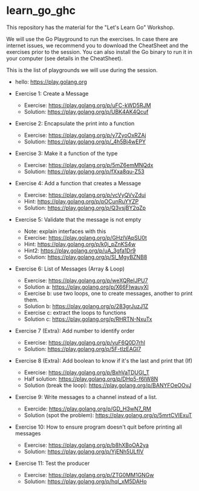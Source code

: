 # learn_go_ghc
This repository has the material for the "Let's Learn Go" Workshop.

We will use the Go Playground to run the exercises. In case there are internet issues, we recommend you to download the CheatSheet and the exercises prior to the session. You can also install the Go binary to run it in your computer (see details in the CheatSheet).

This is the list of playgrounds we will use during the session.

*   hello: https://play.golang.org

*   Exercise 1: Create a Message

    *   Exercise: https://play.golang.org/p/uFC-kWD5RJM
    *   Solution: https://play.golang.org/p/UBK4AK4Qcuf

*   Exercise 2: Encapsulate the print into a function

    *   Exercise: https://play.golang.org/p/y7ZyoOxRZAj
    *   Solution: https://play.golang.org/p/_4h5Bj4wEPY

*   Exercise 3: Make it a function of the type

    *   Exercise: https://play.golang.org/p/5mZ6emMNQdx
    *   Solution: https://play.golang.org/p/fXxa8qu-Z53

*   Exercise 4: Add a function that creates a Message

    *   Exercise: https://play.golang.org/p/vcVyQVvZdui
    *   Hint: https://play.golang.org/p/pOCunRuYYZP
    *   Solution: https://play.golang.org/p/Q3vsjBY2qZp

*   Exercise 5: Validate that the message is not empty
    * Note: explain interfaces with this
    * Exercise: https://play.golang.org/p/GHzlVApSU0t
    * Hint: https://play.golang.org/p/k0j_pZnKS4w
    * Hint2: https://play.golang.org/p/uA_3gfa1Dr9
    * Solution: https://play.golang.org/p/Sl_MgyBZNB8

*   Exercise 6: List of Messages (Array & Loop)
    * Exercise: https://play.golang.org/p/weXQReIJPU7
    * Solution a:  https://play.golang.org/p/X66FIwauyXl
    * Exercise b: use two loops, one to create messages, another to print them.
    * Solution b: https://play.golang.org/p/283grJuzJ1Z
    * Exercise c: extract the loops to functions
    * Solution c: https://play.golang.org/p/RHRTN-NxuTx

*   Exercise 7 (Extra): Add number to identify order
    * Exercise: https://play.golang.org/p/vuF6Q0D7rhl
    * Solution: https://play.golang.org/p/5F-tIzEAGI7

*   Exercise 8 (Extra): Add boolean to know if it's the last and print that (If)
    * Exercise: https://play.golang.org/p/BxhVaTDUGI_T
    * Half solution: https://play.golang.org/p/DHp5-f6IW8N
    * Solution (break the loop): https://play.golang.org/p/BANYFOeOOvJ

*  Exercise 9: Write messages to a channel instead of a list.
    * Exercide: https://play.golang.org/p/GD_H3wN7_RM
    * Solution (spot the problem): https://play.golang.org/p/5mrtCVIExuT

*   Exercise 10: How to ensure program doesn't quit before printing all messages
    * Exercise: https://play.golang.org/p/b8hXBoOA2ya
    * Solution: https://play.golang.org/p/YjENh5ULfIV
    
*   Exercise 11: Test the producer
    * Exercise: https://play.golang.org/p/ZTG0MM1GNGw
    * Solution: https://play.golang.org/p/hqI_xM5DAHo
